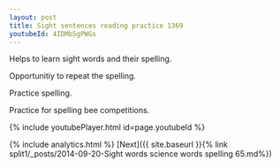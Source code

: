 ```yaml
---
layout: post
title: Sight sentences reading practice 1369
youtubeId: 4IDMb5gPWGs
---
```

 
 
Helps to learn sight words and their spelling.

Opportunitiy to repeat the spelling. 

Practice spelling. 
 
Practice for spelling bee competitions. 
 
{% include youtubePlayer.html id=page.youtubeId %}
 
 
{% include analytics.html %} 
[Next]({{ site.baseurl }}{% link  split1/_posts/2014-09-20-Sight words science words spelling 65.md%})
 
